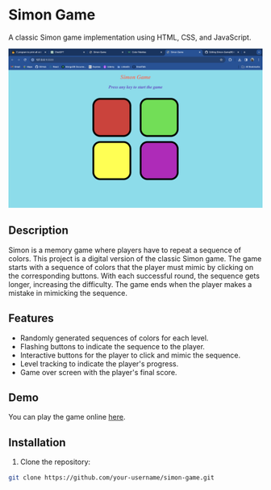 # Simon Game

A classic Simon game implementation using HTML, CSS, and JavaScript.

![Simon Game Screenshot](screenshot.png)

## Description

Simon is a memory game where players have to repeat a sequence of colors. This project is a digital version of the classic Simon game. The game starts with a sequence of colors that the player must mimic by clicking on the corresponding buttons. With each successful round, the sequence gets longer, increasing the difficulty. The game ends when the player makes a mistake in mimicking the sequence.

## Features

- Randomly generated sequences of colors for each level.
- Flashing buttons to indicate the sequence to the player.
- Interactive buttons for the player to click and mimic the sequence.
- Level tracking to indicate the player's progress.
- Game over screen with the player's final score.

## Demo

You can play the game online [here](link-to-demo).

## Installation

1. Clone the repository:

```bash
git clone https://github.com/your-username/simon-game.git
